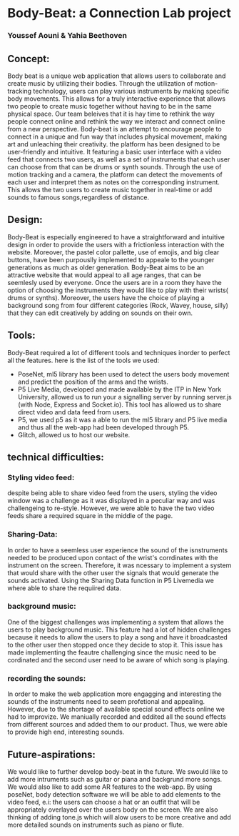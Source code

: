 # Body-Beat: a Connection Lab project
### Youssef Aouni & Yahia Beethoven    
## Concept:
Body beat is a unique web application that allows users to collaborate and create music by utilizing their bodies.
Through the utilization of motion-tracking technology, users can play various instruments by making specific body movements. This allows for a truly 
interactive experience that allows two people to create music together without having to be in the same physical space. Our team beleives that it is 
hay time to rethink the way people connect online and rethink the way we interact and connect online from a new perspective. Body-beat is an attempt
to encourage people to connect in a unique and fun way that includes physical movement, making art and unleaching their creativity. the platform has 
been designed to be user-friendly and intuitive. It featuring a basic user interface with a video feed that connects two users, as well as a set of
instruments that each user can choose from that can be drums or synth sounds. Through the use of motion tracking and a camera, the platform can detect 
the movements of each user and interpret them as notes on the corresponding instrument. This allows the two users to create music together in real-time or add sounds to famous songs,regardless of distance.
## Design:
Body-Beat is especially engineered to have a straightforward and intuitive design in order to provide the users with a frictionless interaction with the website. Moreover, the pastel color pallette, use of emojis, and big clear buttons, have been purpouslly implemented to appeale to the younger generations as much as older generation. Body-Beat aims to be an attractive website that would appeal to all age ranges, that can be seemlesly used by everyone.
Once the users are in a room they have the option of choosing the instruments they would like to play with their wrists( drums or synths). Moreover, the users have the choice of playing a background song from four different categories (Rock, Wavey, house, silly) that they can edit creatively by adding on sounds on their own.
## Tools:
Body-Beat required a lot of different tools and techniques inorder to perfect all the features. here is the list of the tools we used:
- PoseNet, ml5 library has been used to detect the users body movement and predict the position of the arms and the wrists.
- P5 Live Media, developed and made available by the ITP in New York University, allowed us to run your a signalling server by running server.js (with       Node, Express and Socket.io). This tool has allowed us to share direct video and data feed from users.
- P5, we used p5 as it was a able to run the ml5 library and P5 live media and thus all the web-app had been developed through P5.
- Glitch, allowed us to host our website.
## technical difficulties:
### Styling video feed: 
despite being able to share video feed from the users, styling the video window was a challenge as it was displayed in a peculiar 
way and was challengeing to re-style. However, we were able to have the two video feeds share a required square in the middle of the page.
### Sharing-Data: 
In order to have a seemless user experience the sound of the isnstruments needed to be produced upon contact of the wrist's corrdinates with the instrument on the screen. Therefore, it was ncessary to implement a system that would share with the other user the signals that would generate  the sounds activated. Using the Sharing Data function in P5 Livemedia we where able to share the requiired data. 
### background music:
One of the biggest challenges was implementing a system that allows the users to play background music. This feature had a lot of hidden challenges because it needs to allow the users to play a song and have it broadcasted to the other user then stopped once they decide to stop it. This issue has made implementing the feautre challenging since the music need to be cordinated and the second user need to be aware of which song is playing.
### recording the sounds:
In order to make the web application more engagging and interesting the sounds of the instruments need to seem profetional and appealing. However, due to the shortage of available special sound effects online we had to improvize. We maniually recorded and eddited all the sound effects from different sources and added them to our product. Thus, we were able to provide high end, interesting sounds.

## Future-aspirations:
We would like to further develop body-beat in the future. We swould like to add more intruments such as guitar or piana and backgrund more songs. We would also like to add some AR features to the web-app. By using poseNet, body detection software we will be able to add elements to the video feed, e.i: the users can choose a hat or an outfit that will be appropriately overlayed over the users body on the screen. 
We are also thinking of adding tone.js which will alow users to be more creative and add more detailed sounds on instruments such as piano or flute.
